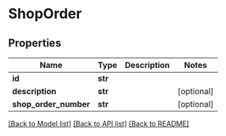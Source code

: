 # ShopOrder

## Properties
Name | Type | Description | Notes
------------ | ------------- | ------------- | -------------
**id** | **str** |  | 
**description** | **str** |  | [optional] 
**shop_order_number** | **str** |  | [optional] 

[[Back to Model list]](../README.md#documentation-for-models) [[Back to API list]](../README.md#documentation-for-api-endpoints) [[Back to README]](../README.md)


